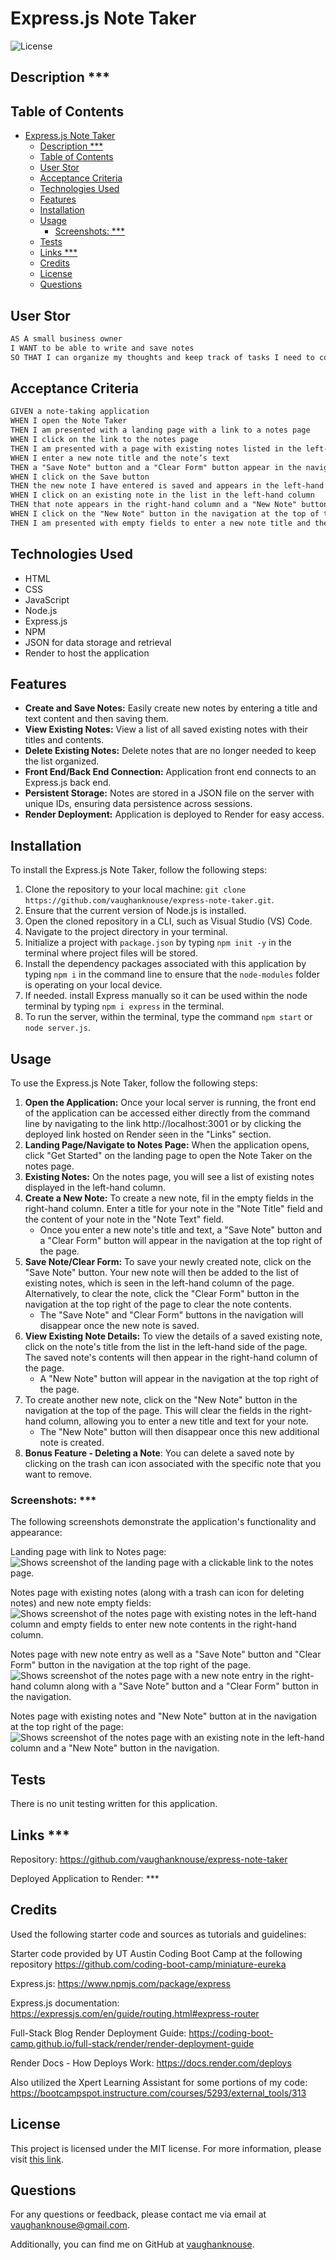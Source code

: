 # Express.js Note Taker

![License](https://img.shields.io/badge/License-MIT-blue.svg)

## Description ***


## Table of Contents
- [Express.js Note Taker](#expressjs-note-taker)
  - [Description \*\*\*](#description-)
  - [Table of Contents](#table-of-contents)
  - [User Stor](#user-stor)
  - [Acceptance Criteria](#acceptance-criteria)
  - [Technologies Used](#technologies-used)
  - [Features](#features)
  - [Installation](#installation)
  - [Usage](#usage)
    - [Screenshots: \*\*\*](#screenshots-)
  - [Tests](#tests)
  - [Links \*\*\*](#links-)
  - [Credits](#credits)
  - [License](#license)
  - [Questions](#questions)


## User Stor
```md
AS A small business owner
I WANT to be able to write and save notes
SO THAT I can organize my thoughts and keep track of tasks I need to complete
```

## Acceptance Criteria
```md
GIVEN a note-taking application
WHEN I open the Note Taker
THEN I am presented with a landing page with a link to a notes page
WHEN I click on the link to the notes page
THEN I am presented with a page with existing notes listed in the left-hand column, plus empty fields to enter a new note title and the note’s text in the right-hand column
WHEN I enter a new note title and the note’s text
THEN a "Save Note" button and a "Clear Form" button appear in the navigation at the top of the page
WHEN I click on the Save button
THEN the new note I have entered is saved and appears in the left-hand column with the other existing notes and the buttons in the navigation disappear
WHEN I click on an existing note in the list in the left-hand column
THEN that note appears in the right-hand column and a "New Note" button appears in the navigation
WHEN I click on the "New Note" button in the navigation at the top of the page
THEN I am presented with empty fields to enter a new note title and the note’s text in the right-hand column and the button disappears
```

## Technologies Used
- HTML
-	CSS
-	JavaScript
-	Node.js
-	Express.js 
-	NPM
-	JSON for data storage and retrieval 
-	Render to host the application

## Features
* **Create and Save Notes:** Easily create new notes by entering a title and text content and then saving them.
* **View Existing Notes:** View a list of all saved existing notes with their titles and contents.
* **Delete Existing Notes:** Delete notes that are no longer needed to keep the list organized.
* **Front End/Back End Connection:** Application front end connects to an Express.js back end.
* **Persistent Storage:** Notes are stored in a JSON file on the server with unique IDs, ensuring data persistence across sessions.
* **Render Deployment:** Application is deployed to Render for easy access.

## Installation
To install the Express.js Note Taker, follow the following steps:
1.	Clone the repository to your local machine: `git clone https://github.com/vaughanknouse/express-note-taker.git`.
2.	Ensure that the current version of Node.js is installed. 
3.	Open the cloned repository in a CLI, such as Visual Studio (VS) Code.
4.	Navigate to the project directory in your terminal.
5.	Initialize a project with `package.json` by typing `npm init -y` in the terminal where project files will be stored.
6.	Install the dependency packages associated with this application by typing `npm i` in the command line to ensure that the `node-modules` folder is operating on your local device. 
7. If needed. install Express manually so it can be used within the node terminal by typing `npm i express` in the terminal.
8. To run the server, within the terminal, type the command `npm start` or `node server.js`.


## Usage
To use the Express.js Note Taker, follow the following steps:
1. **Open the Application:** Once your local server is running, the front end of the application can be accessed either directly from the command line by navigating to the link http://localhost:3001 or by clicking the deployed link hosted on Render seen in the "Links" section.
2. **Landing Page/Navigate to Notes Page:** When the application opens, click "Get Started" on the landing page to open the Note Taker on the notes page.
3. **Existing Notes:** On the notes page, you will see a list of existing notes displayed in the left-hand column.
4. **Create a New Note:** To create a new note, fil in the empty fields in the right-hand column. Enter a title for your note in the  "Note Title" field and the content of your note in the "Note Text" field.
   - Once you enter a new note's title and text, a "Save Note" button and a "Clear Form" button will appear in the navigation at the top right of the page.
5. **Save Note/Clear Form:** To save your newly created note, click on the "Save Note" button. Your new note will then be added to the list of existing notes, which is seen in the left-hand column of the page. Alternatively, to clear the note, click the "Clear Form" button in the navigation at the top right of the page to clear the note contents. 
   - The "Save Note" and "Clear Form" buttons in the navigation will disappear once the new note is saved.
6. **View Existing Note Details:** To view the details of a saved existing note, click on the note's title from the list in the left-hand side of the page. The saved note's contents will then appear in the right-hand column of the page.
   - A "New Note" button will appear in the navigation at the top right of the page. 
7. To create another new note, click on the "New Note" button in the navigation at the top of the page. This will clear the fields in the right-hand column, allowing you to enter a new title and text for your note.
     - The "New Note" button will then disappear once this new additional note is created.
8. **Bonus Feature - Deleting a Note**: You can delete a saved note by clicking on the trash can icon associated with the specific note that you want to remove.
   

### Screenshots: ***
The following screenshots demonstrate the application's functionality and appearance:

Landing page with link to Notes page:
![Shows screenshot of the landing page with a clickable link to the notes page.](assets/images/landing-page-screenshot.png)

Notes page with existing notes (along with a trash can icon for deleting notes) and new note empty fields:
![Shows screenshot of the notes page with existing notes in the left-hand column and empty fields to enter new note contents in the right-hand column.](assets/images/existing-new-notes-screenshot.png)

Notes page with new note entry as well as a "Save Note" button and "Clear Form" button in the navigation at the top right of the page. 
![Shows screenshot of the notes page with a new note entry in the right-hand column along with a "Save Note" button and a "Clear Form" button in the navigation.](assets/images/new-notes-save-clear-buttons-screenshot.png)

Notes page with existing notes and "New Note" button at in the navigation at the top right of the page:
![Shows screenshot of the notes page with an existing note in the left-hand column and a "New Note" button in the navigation.](assets/images/existing-notes-new-note-buttons-screenshot.png)

## Tests
There is no unit testing written for this application.


## Links ***
Repository: https://github.com/vaughanknouse/express-note-taker

Deployed Application to Render: ***


## Credits
Used the following starter code and sources as tutorials and guidelines:

Starter code provided by UT Austin Coding Boot Camp at the following repository https://github.com/coding-boot-camp/miniature-eureka

Express.js: https://www.npmjs.com/package/express

Express.js documentation: https://expressjs.com/en/guide/routing.html#express-router

Full-Stack Blog Render Deployment Guide: https://coding-boot-camp.github.io/full-stack/render/render-deployment-guide

Render Docs - How Deploys Work: https://docs.render.com/deploys 

Also utilized the Xpert Learning Assistant for some portions of my code:
https://bootcampspot.instructure.com/courses/5293/external_tools/313


## License
This project is licensed under the MIT license. For more information, please visit [this link](https://opensource.org/licenses/MIT).


## Questions
For any questions or feedback, please contact me via email at vaughanknouse@gmail.com.

Additionally, you can find me on GitHub at [vaughanknouse](https://github.com/vaughanknouse).
